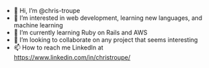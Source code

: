 - 👋 Hi, I’m @chris-troupe
- 👀 I’m interested in web development, learning new languages, and machine learning
- 🌱 I’m currently learning Ruby on Rails and AWS
- 💞️ I’m looking to collaborate on any project that seems interesting
- 📫 How to reach me LinkedIn at https://www.linkedin.com/in/christroupe/

<!---
chris-troupe/chris-troupe is a ✨ special ✨ repository because its `README.md` (this file) appears on your GitHub profile.
You can click the Preview link to take a look at your changes.
--->
